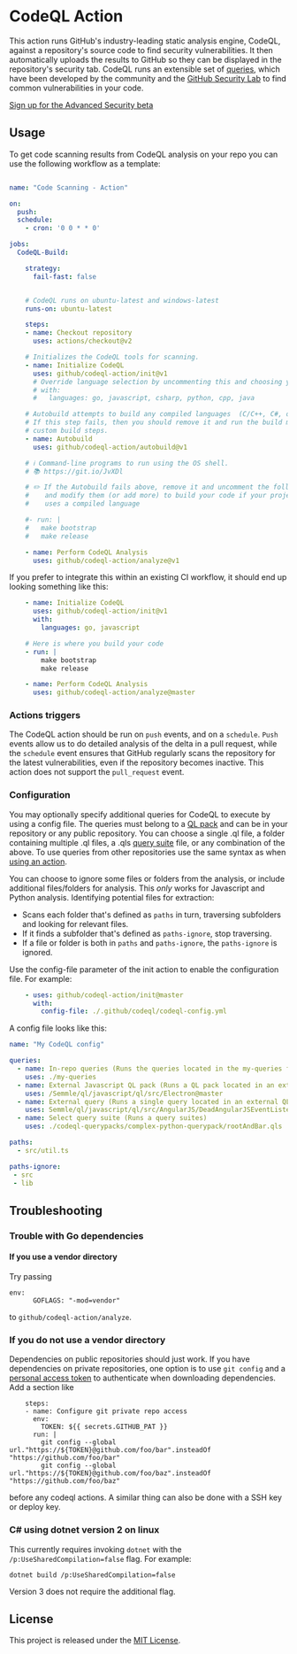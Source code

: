  # CodeQL Action
This action runs GitHub's industry-leading static analysis engine, CodeQL, against a repository's source code to find security vulnerabilities. It then automatically uploads the results to GitHub so they can be displayed in the repository's security tab. CodeQL runs an extensible set of [queries](https://github.com/semmle/ql), which have been developed by the community and the [GitHub Security Lab](https://securitylab.github.com/) to find common vulnerabilities in your code. 
 
[Sign up for the Advanced Security beta](https://github.com/features/security/advanced-security/signup)
 
 ## Usage

To get code scanning results from CodeQL analysis on your repo you can use the following workflow as a template:

```yaml

name: "Code Scanning - Action"

on:
  push:
  schedule:
    - cron: '0 0 * * 0'

jobs:
  CodeQL-Build:

    strategy:
      fail-fast: false


    # CodeQL runs on ubuntu-latest and windows-latest
    runs-on: ubuntu-latest

    steps:
    - name: Checkout repository
      uses: actions/checkout@v2

    # Initializes the CodeQL tools for scanning.
    - name: Initialize CodeQL
      uses: github/codeql-action/init@v1
      # Override language selection by uncommenting this and choosing your languages
      # with:
      #   languages: go, javascript, csharp, python, cpp, java

    # Autobuild attempts to build any compiled languages  (C/C++, C#, or Java).
    # If this step fails, then you should remove it and run the build manually (see below)
    # custom build steps.
    - name: Autobuild
      uses: github/codeql-action/autobuild@v1

    # ℹ️ Command-line programs to run using the OS shell.
    # 📚 https://git.io/JvXDl

    # ✏️ If the Autobuild fails above, remove it and uncomment the following three lines
    #    and modify them (or add more) to build your code if your project
    #    uses a compiled language

    #- run: |
    #   make bootstrap
    #   make release

    - name: Perform CodeQL Analysis
      uses: github/codeql-action/analyze@v1
```

If you prefer to integrate this within an existing CI workflow, it should end up looking something like this:

```yaml
    - name: Initialize CodeQL
      uses: github/codeql-action/init@v1
      with:
        languages: go, javascript

    # Here is where you build your code
    - run: |
        make bootstrap
        make release

    - name: Perform CodeQL Analysis
      uses: github/codeql-action/analyze@master
```
### Actions triggers
The CodeQL action should be run on `push` events, and on a `schedule`. `Push` events allow us to do detailed analysis of the delta in a pull request, while the `schedule` event ensures that GitHub regularly scans the repository for the latest vulnerabilities, even if the repository becomes inactive. This action does not support the `pull_request` event.

### Configuration 
You may optionally specify additional queries for CodeQL to execute by using a config file. The queries must belong to a [QL pack](https://help.semmle.com/codeql/codeql-cli/reference/qlpack-overview.html) and can be in your repository or any public repository. You can choose a single .ql file, a folder containing multiple .ql files, a .qls [query suite](https://help.semmle.com/codeql/codeql-cli/procedures/query-suites.html) file, or any combination of the above. To use queries from other repositories use the same syntax as when [using an action](https://help.github.com/en/actions/reference/workflow-syntax-for-github-actions#jobsjob_idstepsuses).

You can choose to ignore some files or folders from the analysis, or include additional files/folders for analysis. This *only* works for Javascript and Python analysis.
Identifying potential files for extraction:
- Scans each folder that's defined as `paths` in turn, traversing subfolders and looking for relevant files.
- If it finds a subfolder that's defined as `paths-ignore`, stop traversing.
- If a file or folder is both in `paths` and `paths-ignore`, the `paths-ignore` is ignored.

Use the config-file parameter of the init action to enable the configuration file. For example:

```yaml
    - uses: github/codeql-action/init@master
      with:
        config-file: ./.github/codeql/codeql-config.yml
```

A config file looks like this:

```yaml
name: "My CodeQL config"

queries:
  - name: In-repo queries (Runs the queries located in the my-queries folder of the repo)
    uses: ./my-queries
  - name: External Javascript QL pack (Runs a QL pack located in an external repo)
    uses: /Semmle/ql/javascript/ql/src/Electron@master
  - name: External query (Runs a single query located in an external QL pack) 
    uses: Semmle/ql/javascript/ql/src/AngularJS/DeadAngularJSEventListener.ql@master 
  - name: Select query suite (Runs a query suites)
    uses: ./codeql-querypacks/complex-python-querypack/rootAndBar.qls

paths:
  - src/util.ts

paths-ignore:
 - src
 - lib
```

## Troubleshooting

### Trouble with Go dependencies

#### If you use a vendor directory

Try passing
```
env:
      GOFLAGS: "-mod=vendor"
```
to `github/codeql-action/analyze`.

### If you do not use a vendor directory

Dependencies on public repositories should just work. If you have dependencies on private repositories, one option is to use `git config` and a [personal access token](https://help.github.com/en/github/authenticating-to-github/creating-a-personal-access-token-for-the-command-line) to authenticate when downloading dependencies. Add a section like
```
    steps:
    - name: Configure git private repo access
      env:
        TOKEN: ${{ secrets.GITHUB_PAT }}
      run: |
        git config --global url."https://${TOKEN}@github.com/foo/bar".insteadOf "https://github.com/foo/bar"
        git config --global url."https://${TOKEN}@github.com/foo/baz".insteadOf "https://github.com/foo/baz"
```
before any codeql actions. A similar thing can also be done with a SSH key or deploy key.

### C# using dotnet version 2 on linux

This currently requires invoking `dotnet` with the `/p:UseSharedCompilation=false` flag. For example:
```
dotnet build /p:UseSharedCompilation=false
```
Version 3 does not require the additional flag.

## License

This project is released under the [MIT License](LICENSE).

